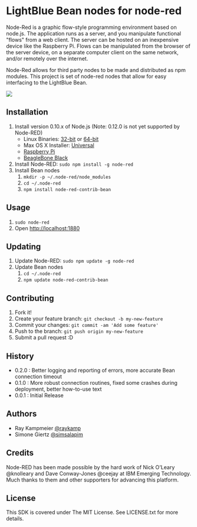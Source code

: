 # LightBlue Bean nodes for node-red

Node-Red is a graphic flow-style programming environment based on node.js. The application runs as a server, and you manipulate functional "flows" from a web client. The server can be hosted on an inexpensive device like the Raspberry Pi. Flows can be manipulated from the browser of the server device, on a separate computer client on the same network, and/or remotely over the internet.

Node-Red allows for third party nodes to be made and distributed as npm modules. This project is set of node-red nodes that allow for easy interfacing to the LightBlue Bean.

![](https://punchthrough.com/images/products/bean/node-red/Screen%20Shot%202015-01-25%20at%203.12.22%20PM.png)

## Installation

1. Install version 0.10.x of Node.js (Note: 0.12.0 is not yet supported by Node-RED)
    - Linux Binaries: [32-bit](http://nodejs.org/dist/v0.10.36/node-v0.10.36-linux-x86.tar.gz) or [64-bit](http://nodejs.org/dist/v0.10.36/node-v0.10.36-linux-x64.tar.gz)
    - Max OS X Installer: [Universal](http://nodejs.org/dist/v0.10.36/node-v0.10.36.pkg)
    - [Raspberry Pi](http://nodered.org/docs/hardware/raspberrypi.html)
    - [BeagleBone Black](http://nodered.org/docs/hardware/beagleboneblack.html)
1. Install Node-RED: `sudo npm install -g node-red`
1. Install Bean nodes
    1. `mkdir -p ~/.node-red/node_modules`
    1. `cd ~/.node-red`
    1. `npm install node-red-contrib-bean`

## Usage

1. `sudo node-red`
1. Open [http://localhost:1880](http://localhost:1880)

## Updating

1. Update Node-RED: `sudo npm update -g node-red`
1. Update Bean nodes
    1. `cd ~/.node-red`
    1. `npm update node-red-contrib-bean`

## Contributing

1. Fork it!
2. Create your feature branch: `git checkout -b my-new-feature`
3. Commit your changes: `git commit -am 'Add some feature'`
4. Push to the branch: `git push origin my-new-feature`
5. Submit a pull request :D

## History

- 0.2.0 : Better logging and reporting of errors, more accurate Bean connection timeout
- 0.1.0 : More robust connection routines, fixed some crashes during deployment, better how-to-use text
- 0.0.1 : Initial Release

## Authors

* Ray Kampmeier [@raykamp](https://github.com/raykamp)
* Simone Giertz [@simsalapim](https://github.com/simsalapim)

## Credits

Node-RED has been made possible by the hard work of Nick O'Leary @knolleary and Dave Conway-Jones @ceejay at IBM Emerging Technology. Much thanks to them and other supporters for advancing this platform. 

## License

This SDK is covered under The MIT License. See LICENSE.txt for more details.

